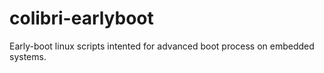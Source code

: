 colibri-earlyboot
=================

Early-boot linux scripts intented for advanced boot process on embedded systems.
